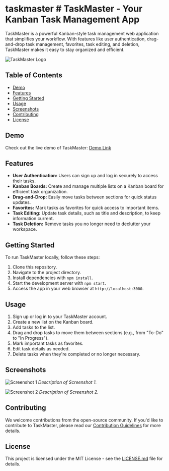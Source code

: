 #  taskmaster # TaskMaster - Your Kanban Task Management App

TaskMaster is a powerful Kanban-style task management web application that simplifies your workflow. With features like user authentication, drag-and-drop task management, favorites, task editing, and deletion, TaskMaster makes it easy to stay organized and efficient.

![TaskMaster Logo](insert_logo_url_here)

## Table of Contents
- [Demo](#demo)
- [Features](#features)
- [Getting Started](#getting-started)
- [Usage](#usage)
- [Screenshots](#screenshots)
- [Contributing](#contributing)
- [License](#license)

## Demo

Check out the live demo of TaskMaster: [Demo Link](insert_demo_link_here)

## Features

- **User Authentication:** Users can sign up and log in securely to access their tasks.
- **Kanban Boards:** Create and manage multiple lists on a Kanban board for efficient task organization.
- **Drag-and-Drop:** Easily move tasks between sections for quick status updates.
- **Favorites:** Mark tasks as favorites for quick access to important items.
- **Task Editing:** Update task details, such as title and description, to keep information current.
- **Task Deletion:** Remove tasks you no longer need to declutter your workspace.

## Getting Started

To run TaskMaster locally, follow these steps:

1. Clone this repository.
2. Navigate to the project directory.
3. Install dependencies with `npm install`.
4. Start the development server with `npm start`.
5. Access the app in your web browser at `http://localhost:3000`.

## Usage

1. Sign up or log in to your TaskMaster account.
2. Create a new list on the Kanban board.
3. Add tasks to the list.
4. Drag and drop tasks to move them between sections (e.g., from "To-Do" to "In Progress").
5. Mark important tasks as favorites.
6. Edit task details as needed.
7. Delete tasks when they're completed or no longer necessary.

## Screenshots

![Screenshot 1](insert_screenshot_url_1_here)
*Description of Screenshot 1.*

![Screenshot 2](insert_screenshot_url_2_here)
*Description of Screenshot 2.*

## Contributing

We welcome contributions from the open-source community. If you'd like to contribute to TaskMaster, please read our [Contribution Guidelines](CONTRIBUTING.md) for more details.

## License

This project is licensed under the MIT License - see the [LICENSE.md](LICENSE.md) file for details.
